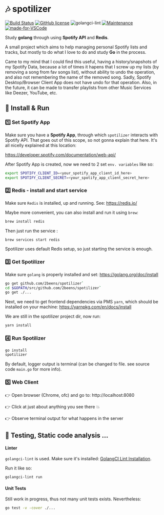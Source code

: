# :notes: spotilizer
[![Build Status](https://travis-ci.com/2beens/spotilizer.svg?branch=master)](https://travis-ci.com/2beens/spotilizer)
[![GitHub license](https://img.shields.io/github/license/Naereen/StrapDown.js.svg)](https://github.com/Naereen/StrapDown.js/blob/master/LICENSE)
![golangci-lint](https://github.com/golangci/golangci-web/blob/master/src/assets/images/badge_a_plus_flat.svg "Using GolangCI Lint")
[![Maintenance](https://img.shields.io/badge/Maintained%3F-no-red.svg)](https://GitHub.com/Naereen/StrapDown.js/graphs/commit-activity)
[![made-for-VSCode](https://img.shields.io/badge/Made%20for-VSCode-1f425f.svg)](https://code.visualstudio.com/)

Study **golang** through using **Spotify API** and **Redis**.

A small project which aims to help managing personal Spotify lists and tracks, but mostly to do what I love to do and study **Go** in the process.

Came to my mind that I could find this useful, having a history/snapshots of my Spotify Data, because a lot of times it hapens that I screw up my lists (by removing a song from fav songs list), without ability to undo the operation, and also not remembering the name of the removed song. Sadly, Spotify Desktop/Browser Client App does not have undo for that operation. Also, in the future, it can be made to transfer playlists from other Music Services like Deezer, YouTube, etc.

## :wrench: Install & Run

### :one: Set Spotify App
Make sure you have a **Spotify App**, through which `spotilizer` interacts with Spotify API. That goes out of this scope, so not gonna explain that here. It's all nicelly explained at this location:

https://developer.spotify.com/documentation/web-api/

After Spotify App is created, now we need to 2 set `env. variables` like so:
```sh
export SPOTIFY_CLIENT_ID=<your_spotify_app_client_id_here>
export SPOTIFY_CLIENT_SECRET=<your_spotify_app_client_secret_here>
```

### :two: Redis - install and start service
Make sure `Redis` is installed, up and running. See: https://redis.io/

Maybe more convenient, you can also install and run it using `brew`:
``` sh
brew install redis
```
Then just run the service :
``` sh
brew services start redis
```

Spotilizer uses default Redis setup, so just starting the service is enough.

### :three: Get Spotilizer
Make sure `golang` is properly installed and set: https://golang.org/doc/install

``` sh
go get github.com/2beens/spotilizer`
cd $GOPATH/src/github.com/2beens/spotilizer`
go get ./...
```

Next, we need to get frontend dependencies via PMS `yarn`, which should be installed on your machine: https://yarnpkg.com/en/docs/install

We are still in the spotilizer project dir, now run:
``` sh
yarn install
```

### :four: Run Spotilizer

``` sh
go install
spotilizer
```

By default, logger output is terminal (can be changed to file. see source code `main.go` for more info).

### :five: Web Client
:point_right: Open browser (Chrome, ofc) and go to: http://localhost:8080

:point_right: Click at just about anything you see there :collision:

:point_right: Observe terminal output for what happens in the server

## :mag_right: Testing, Static code analysis ...
#### Linter
`golangci-lint` is used. Make sure it's installed: [GolangCI Lint Installation](https://github.com/golangci/golangci-lint#install). 

Run it like so:
``` sh
golangci-lint run
```

#### Unit Tests
Still work in progress, thus not many unit tests exists. Nevertheless:
``` sh
go test -v -cover ./...
```
